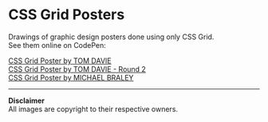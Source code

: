 # CSS Grid Posters
Drawings of graphic design posters done using only CSS Grid.  
See them online on CodePen:

[CSS Grid Poster by TOM DAVIE](https://codepen.io/phild/pen/qyYXZG)  
[CSS Grid Poster by TOM DAVIE - Round 2](https://codepen.io/phild/pen/rrZRRL)  
[CSS Grid Poster by MICHAEL BRALEY](https://codepen.io/phild/pen/yqpogd)  

***
**Disclaimer**  
All images are copyright to their respective owners.
